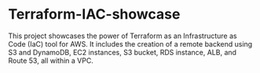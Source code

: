 # Terraform-IAC-showcase
This project showcases the power of Terraform as an Infrastructure as Code (IaC) tool for AWS. It includes the creation of a remote backend using S3 and DynamoDB, EC2 instances, S3 bucket, RDS instance, ALB, and Route 53, all within a VPC.
